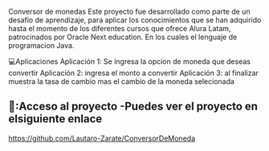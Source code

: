 Conversor de monedas
Este proyecto fue desarrollado como parte de un desafío de aprendizaje, para aplicar los conocimientos que se han adquirido hasta el momento de los diferentes cursos que ofrece Alura Latam, patrocinados por Oracle Next education. En los cuales el lenguaje de programacion Java.



💻Aplicaciones
Aplicación 1: Se ingresa la opcion de moneda que deseas convertir
Aplicación 2: ingresa el monto a convertir
Aplicación 3: al finalizar muestra la tasa de cambio mas el cambio de la moneda selecionada
## 📁:Acceso al proyecto -Puedes ver el proyecto en elsiguiente enlace

https://github.com/Lautaro-Zarate/ConversorDeMoneda

